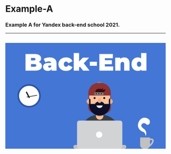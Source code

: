 # Example-A
### Example A for Yandex back-end school 2021.
---

![Image alt](https://github.com/babay1990/RepoForReadMe/blob/main/back.jpg)
---
